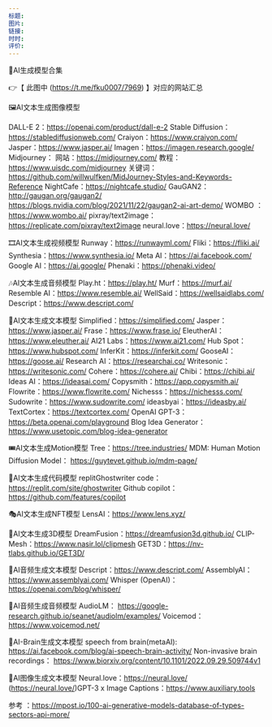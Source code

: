 ```yaml
---
标题: 
图片: 
链接: 
时时: 
评价:
---
```

🤖AI生成模型合集

👉【 此图中 (https://t.me/fku0007/7969) 】对应的网站汇总

🖼AI文本生成图像模型

DALL-E 2：https://openai.com/product/dall-e-2
Stable Diffusion：https://stablediffusionweb.com/
Craiyon：https://www.craiyon.com/
Jasper：https://www.jasper.ai/
Imagen：https://imagen.research.google/
Midjourney：
网站：https://midjourney.com/
教程：https://www.uisdc.com/midjourney
关键词：https://github.com/willwulfken/MidJourney-Styles-and-Keywords-Reference
NightCafe：https://nightcafe.studio/
GauGAN2：
http://gaugan.org/gaugan2/
https://blogs.nvidia.com/blog/2021/11/22/gaugan2-ai-art-demo/
WOMBO ：https://www.wombo.ai/
pixray/text2image：https://replicate.com/pixray/text2image
neural.love：https://neural.love/

🎞AI文本生成视频模型
Runway：https://runwayml.com/
Fliki：https://fliki.ai/
Synthesia：https://www.synthesia.io/
Meta AI：https://ai.facebook.com/
Google AI：https://ai.google/
Phenaki：https://phenaki.video/

🎶AI文本生成音频模型
Play.ht：https://play.ht/
Murf：https://murf.ai/
Resemble AI：https://www.resemble.ai/
WellSaid：https://wellsaidlabs.com/
Descript：https://www.descript.com/

📝AI文本生成文本模型
Simplified：https://simplified.com/
Jasper：https://www.jasper.ai/
Frase：https://www.frase.io/
EleutherAI：https://www.eleuther.ai/
AI21 Labs：https://www.ai21.com/
Hub Spot：https://www.hubspot.com/
InferKit：https://inferkit.com/
GooseAI：https://goose.ai/
Research AI：https://researchai.co/
Writesonic：https://writesonic.com/
Cohere：https://cohere.ai/
Chibi：https://chibi.ai/
Ideas AI：https://ideasai.com/
Copysmith：https://app.copysmith.ai/
Flowrite：https://www.flowrite.com/
Nichesss：https://nichesss.com/
Sudowrite：https://www.sudowrite.com/
ideasbyai：https://ideasby.ai/
TextCortex：https://textcortex.com/
OpenAI GPT-3：https://beta.openai.com/playground
Blog Idea Generator：https://www.usetopic.com/blog-idea-generator

🎟AI文本生成Motion模型
Tree：https://tree.industries/
MDM: Human Motion Diffusion Model：
https://guytevet.github.io/mdm-page/

💾AI文本生成代码模型
replitGhostwriter code：https://replit.com/site/ghostwriter
Github copilot：https://github.com/features/copilot

🎭AI文本生成NFT模型
LensAI：https://www.lens.xyz/

💫AI文本生成3D模型
DreamFusion：https://dreamfusion3d.github.io/
CLIP-Mesh：https://www.nasir.lol/clipmesh
GET3D：https://nv-tlabs.github.io/GET3D/

📖AI音频生成文本模型
Descript：https://www.descript.com/
AssemblyAI：https://www.assemblyai.com/
Whisper (OpenAI)：https://openai.com/blog/whisper/

📢AI音频生成音频模型
AudioLM：
https://google-research.github.io/seanet/audiolm/examples/
Voicemod：https://www.voicemod.net/

📜AI-Brain生成文本模型
speech from brain(metaAI):
https://ai.facebook.com/blog/ai-speech-brain-activity/
Non-invasive brain recordings：
https://www.biorxiv.org/content/10.1101/2022.09.29.509744v1

📰AI图像生成文本模型
Neural.love：https://neural.love/
 (https://neural.love/)GPT-3 x Image Captions：https://www.auxiliary.tools

参考  ：https://mpost.io/100-ai-generative-models-database-of-types-sectors-api-more/